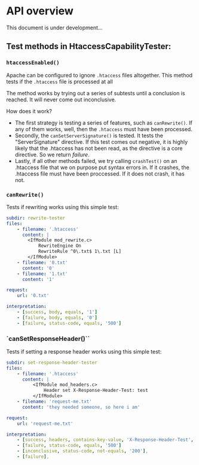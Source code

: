 # API overview
This document is under development...

## Test methods in HtaccessCapabilityTester:

### `htaccessEnabled()`
Apache can be configured to ignore `.htaccess` files altogether. This method tests if the `.htaccess` file is processed at all

The method works by trying out a series of subtests until a conclusion is reached. It will never come out inconclusive.

How does it work?
- The first strategy is testing a series of features, such as `canRewrite()`. If any of them works, well, then the `.htaccess` must have been processed.
- Secondly, the `canSetServerSignature()` is tested. It tests the "ServerSignature" directive. If this test comes out negative, it is highly likely that the .htaccess has not been read, as the directive is a core directive. So we return *failure*.
- Lastly, if all other methods failed, we try calling `crashTest()` on an .htaccess file that we on purpose put syntax errors in. If it crashes, the .htaccess file must have been proccessed. If it does not crash, it has not.

### `canRewrite()`
Tests if rewriting works using this simple test:

```yaml
subdir: rewrite-tester
files:
    - filename: '.htaccess'
      content: |
        <IfModule mod_rewrite.c>
            RewriteEngine On
            RewriteRule ^0\.txt$ 1\.txt [L]
        </IfModule>
    - filename: '0.txt'
      content: '0'
    - filename: '1.txt'
      content: '1'

request:
    url: '0.txt'

interpretation:
    - [success, body, equals, '1']
    - [failure, body, equals, '0']
    - [failure, status-code, equals, '500']
```

### `canSetResponseHeader()``
Tests if setting a response header works using this simple test:

```yaml
subdir: set-response-header-tester
files:
    - filename: '.htaccess'
      content: |
          <IfModule mod_headers.c>
              Header set X-Response-Header-Test: test
          </IfModule>
    - filename: 'request-me.txt'
      content: 'they needed someone, so here i am'

request:
    url: 'request-me.txt'

interpretation:
    - [success, headers, contains-key-value, 'X-Response-Header-Test', 'test'],
    - [failure, status-code, equals, '500']
    - [inconclusive, status-code, not-equals, '200'],
    - [failure],
```
